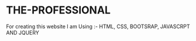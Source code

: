 # THE-PROFESSIONAL
For creating this website I am Using :- HTML, CSS, BOOTSRAP, JAVASCRPT AND JQUERY
